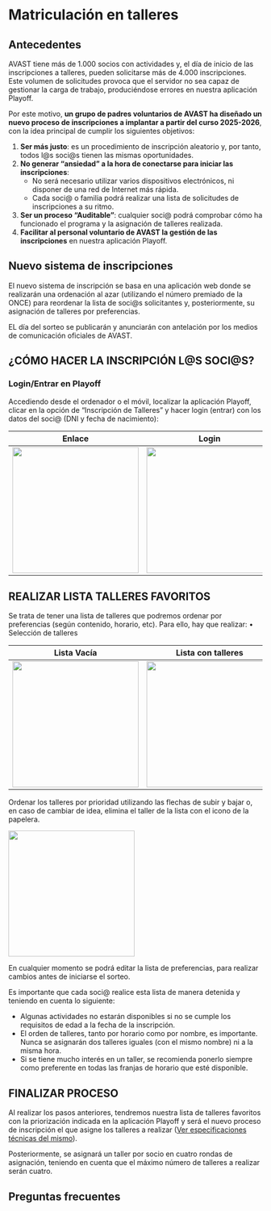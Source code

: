 # Matriculación en talleres

## Antecedentes

AVAST tiene más de 1.000 socios con actividades y, el día de inicio de las inscripciones a talleres, pueden solicitarse más de 4.000 inscripciones. Este volumen de solicitudes provoca que el servidor no sea capaz de gestionar la carga de trabajo, produciéndose errores en nuestra aplicación Playoff.

Por este motivo, **un grupo de padres voluntarios de AVAST ha diseñado un nuevo proceso de inscripciones a implantar a partir del curso 2025-2026**, con la idea principal de cumplir los siguientes objetivos:

1. **Ser más justo**: es un procedimiento de inscripción aleatorio y, por tanto, todos l@s soci@s tienen las mismas oportunidades.
2. **No generar “ansiedad” a la hora de conectarse para iniciar las inscripciones**:
    - No será necesario utilizar varios dispositivos electrónicos, ni disponer de una red de Internet más rápida.
    - Cada soci@ o familia podrá realizar una lista de solicitudes de inscripciones a su ritmo.
3. **Ser un proceso “Auditable”**: cualquier soci@ podrá comprobar cómo ha funcionado el programa y la asignación de talleres realizada.
4. **Facilitar al personal voluntario de AVAST la gestión de las inscripciones** en nuestra aplicación Playoff.

## Nuevo sistema de inscripciones

El nuevo sistema de inscripción se basa en una aplicación web donde se realizarán una ordenación al azar (utilizando el número premiado de la ONCE) para reordenar la lista de soci@s solicitantes y, posteriormente, su asignación de talleres por preferencias.

EL día del sorteo se publicarán y anunciarán con antelación por los medios de comunicación oficiales de AVAST.

## ¿CÓMO HACER LA INSCRIPCIÓN L@S SOCI@S?

### Login/Entrar en Playoff

Accediendo desde el ordenador o el móvil, localizar la aplicación Playoff, clicar en la opción de “Inscripción de Talleres” y hacer login (entrar) con los datos del soci@ (DNI y fecha de nacimiento):

| Enlace                                                                             | Login                                                                    |
| ---------------------------------------------------------------------------------- | ------------------------------------------------------------------------ |
| [<img src="../playoff-resaltado.png" style="width: 250px">](playoff-resaltado.png) | [<img src="../02-mob-login.jpg" style="width: 250px">](02-mob-login.jpg) |

## REALIZAR LISTA TALLERES FAVORITOS

Se trata de tener una lista de talleres que podremos ordenar por preferencias (según contenido, horario, etc). Para ello, hay que realizar:
• Selección de talleres

| Lista Vacía                                                                  | Lista con talleres                                                           |
| ---------------------------------------------------------------------------- | ---------------------------------------------------------------------------- |
| [<img src="../03-mob-listado.jpg" style="width: 250px">](03-mob-listado.jpg) | [<img src="../04-mob-anyadir.jpg" style="width: 250px">](04-mob-anyadir.jpg) |

Ordenar los talleres por prioridad utilizando las flechas de subir y bajar o, en caso de cambiar de idea, elimina el taller de la lista con el icono de la papelera.

[<img src="../05-mob-ordenar.jpg" style="width: 250px">](05-mob-ordenar.jpg)

En cualquier momento se podrá editar la lista de preferencias, para realizar cambios antes de iniciarse el sorteo.

Es importante que cada soci@ realice esta lista de manera detenida y teniendo en cuenta lo siguiente:

- Algunas actividades no estarán disponibles si no se cumple los requisitos de edad a la fecha de la inscripción.
- El orden de talleres, tanto por horario como por nombre, es importante. Nunca se asignarán dos talleres iguales (con el mismo nombre) ni a la misma hora.
- Si se tiene mucho interés en un taller, se recomienda ponerlo siempre como preferente en todas las franjas de horario que esté disponible.

## FINALIZAR PROCESO

Al realizar los pasos anteriores, tendremos nuestra lista de talleres favoritos con la priorización indicada en la aplicación Playoff y será el nuevo proceso de inscripción el que asigne los talleres a realizar ([Ver especificaciones técnicas del mismo](asignacion-tecnico.md)).

Posteriormente, se asignará un taller por socio en cuatro rondas de asignación, teniendo en cuenta que el máximo número de talleres a realizar serán cuatro.

## Preguntas frecuentes
